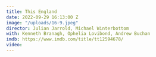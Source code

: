 ```yaml
---
title: This England
date: 2022-09-29 16:13:00 Z
image: "/uploads/16-9.jpeg"
director: Julian Jarrold, Michael Winterbottom
with: Kenneth Branagh, Ophelia Lovibond, Andrew Buchan
imdb: https://www.imdb.com/title/tt12594678/
video: 
---
```



